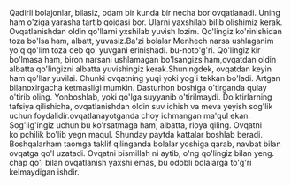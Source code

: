 Qadirli bolajonlar, bilasiz, odam bir kunda bir necha bor ovqatlanadi. Uning ham o'ziga yarasha tartib qoidasi bor. Ularni yaxshilab bilib olishimiz kerak.
Ovqatlanishdan oldin qo'llarni yxshilab yuvish lozim. Qo'lingiz ko'rinishidan toza bo'lsa ham, albatt, yuvasiz.Ba'zi bolalar Menhech narsa ushlaganim yo'q qo'lim toza deb qo' yuvgani erinishadi. bu-noto'g'ri. Qo'lingiz kir bo'lmasa ham, biron narsani ushlamagan bo'lsangizs ham,ovqatdan oldin albatta qo'lingizni albatta yuvishingiz kerak.Shuningdek, ovqatdan keyin ham qo'llar yuvilai. Chunki ovqatning yuqi yoki yog'i tekkan bo'ladi. Artgan bilanoxirgacha ketmasligi mumkin.
Dasturhon boshiga o'tirganda qulay o'tirib oling. Yonboshlab, yoki qo'lga suyyanib o'tirilmaydi.
Do'ktirlarning tafsiya qilishicha, ovqatlanishdan oldin suv ichish va meva yeyish sog'lik uchun foydalidir.ovqatlanayotganda choy ichmangan ma'qul ekan. Sog'lig'ingiz uchun bu ko'rsatmaga ham, albatta, rioya qiling. 
Ovqatni ko'pchilik bo'lib yegn maqul. Shunday paytda kattalar boshlab beradi. Boshqalarham taomga taklif qilinganda bolalar yoshiga qarab, navbat bilan ovqatga qo'l uzatadi.
Ovqatni bismillah ni aytib, o'ng qo'lingiz bilan yeng. chap qo'l bilan ovqatlanish yaxshi emas, bu odobli bolalarga to'g'ri kelmaydigan ishdir.         